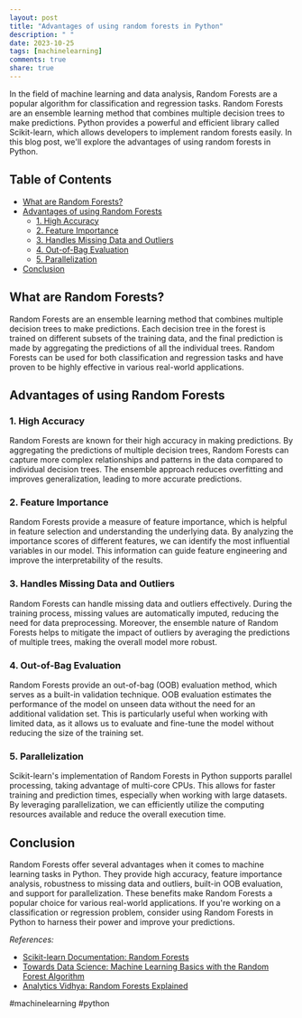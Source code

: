```yaml
---
layout: post
title: "Advantages of using random forests in Python"
description: " "
date: 2023-10-25
tags: [machinelearning]
comments: true
share: true
---
```


In the field of machine learning and data analysis, Random Forests are a popular algorithm for classification and regression tasks. Random Forests are an ensemble learning method that combines multiple decision trees to make predictions. Python provides a powerful and efficient library called Scikit-learn, which allows developers to implement random forests easily. In this blog post, we'll explore the advantages of using random forests in Python.

## Table of Contents
- [What are Random Forests?](#what-are-random-forests)
- [Advantages of using Random Forests](#advantages-of-using-random-forests)
  - [1. High Accuracy](#high-accuracy)
  - [2. Feature Importance](#feature-importance)
  - [3. Handles Missing Data and Outliers](#handles-missing-data-and-outliers)
  - [4. Out-of-Bag Evaluation](#out-of-bag-evaluation)
  - [5. Parallelization](#parallelization)
- [Conclusion](#conclusion)

## What are Random Forests?

Random Forests are an ensemble learning method that combines multiple decision trees to make predictions. Each decision tree in the forest is trained on different subsets of the training data, and the final prediction is made by aggregating the predictions of all the individual trees. Random Forests can be used for both classification and regression tasks and have proven to be highly effective in various real-world applications.

## Advantages of using Random Forests

### 1. High Accuracy

Random Forests are known for their high accuracy in making predictions. By aggregating the predictions of multiple decision trees, Random Forests can capture more complex relationships and patterns in the data compared to individual decision trees. The ensemble approach reduces overfitting and improves generalization, leading to more accurate predictions.

### 2. Feature Importance

Random Forests provide a measure of feature importance, which is helpful in feature selection and understanding the underlying data. By analyzing the importance scores of different features, we can identify the most influential variables in our model. This information can guide feature engineering and improve the interpretability of the results.

### 3. Handles Missing Data and Outliers

Random Forests can handle missing data and outliers effectively. During the training process, missing values are automatically imputed, reducing the need for data preprocessing. Moreover, the ensemble nature of Random Forests helps to mitigate the impact of outliers by averaging the predictions of multiple trees, making the overall model more robust.

### 4. Out-of-Bag Evaluation

Random Forests provide an out-of-bag (OOB) evaluation method, which serves as a built-in validation technique. OOB evaluation estimates the performance of the model on unseen data without the need for an additional validation set. This is particularly useful when working with limited data, as it allows us to evaluate and fine-tune the model without reducing the size of the training set.

### 5. Parallelization

Scikit-learn's implementation of Random Forests in Python supports parallel processing, taking advantage of multi-core CPUs. This allows for faster training and prediction times, especially when working with large datasets. By leveraging parallelization, we can efficiently utilize the computing resources available and reduce the overall execution time.

## Conclusion

Random Forests offer several advantages when it comes to machine learning tasks in Python. They provide high accuracy, feature importance analysis, robustness to missing data and outliers, built-in OOB evaluation, and support for parallelization. These benefits make Random Forests a popular choice for various real-world applications. If you're working on a classification or regression problem, consider using Random Forests in Python to harness their power and improve your predictions.

_References:_
- [Scikit-learn Documentation: Random Forests](https://scikit-learn.org/stable/modules/generated/sklearn.ensemble.RandomForestClassifier.html)
- [Towards Data Science: Machine Learning Basics with the Random Forest Algorithm](https://towardsdatascience.com/machine-learning-basics-with-the-random-forest-algorithm-369f87a7d5cd)
- [Analytics Vidhya: Random Forests Explained](https://www.analyticsvidhya.com/blog/2021/06/how-random-forest-algorithm-works-in-an-intuitive-way/) 

#machinelearning #python